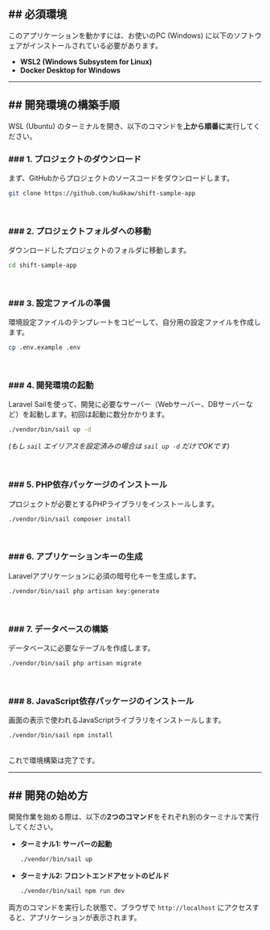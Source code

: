## \#\# 必須環境

このアプリケーションを動かすには、お使いのPC (Windows) に以下のソフトウェアがインストールされている必要があります。

  * **WSL2 (Windows Subsystem for Linux)**
  * **Docker Desktop for Windows**

-----

## \#\# 開発環境の構築手順

WSL (Ubuntu) のターミナルを開き、以下のコマンドを**上から順番に**実行してください。

### \#\#\# 1. プロジェクトのダウンロード

まず、GitHubからプロジェクトのソースコードをダウンロードします。

```bash
git clone https://github.com/ku6kaw/shift-sample-app
```

<br>

### \#\#\# 2. プロジェクトフォルダへの移動

ダウンロードしたプロジェクトのフォルダに移動します。

```bash
cd shift-sample-app
```

<br>

### \#\#\# 3. 設定ファイルの準備

環境設定ファイルのテンプレートをコピーして、自分用の設定ファイルを作成します。

```bash
cp .env.example .env
```

<br>

### \#\#\# 4. 開発環境の起動

Laravel Sailを使って、開発に必要なサーバー（Webサーバー、DBサーバーなど）を起動します。初回は起動に数分かかります。

```bash
./vendor/bin/sail up -d
```

*(もし `sail` エイリアスを設定済みの場合は `sail up -d` だけでOKです)*

<br>

### \#\#\# 5. PHP依存パッケージのインストール

プロジェクトが必要とするPHPライブラリをインストールします。

```bash
./vendor/bin/sail composer install
```

<br>

### \#\#\# 6. アプリケーションキーの生成

Laravelアプリケーションに必須の暗号化キーを生成します。

```bash
./vendor/bin/sail php artisan key:generate
```

<br>

### \#\#\# 7. データベースの構築

データベースに必要なテーブルを作成します。

```bash
./vendor/bin/sail php artisan migrate
```

<br>

### \#\#\# 8. JavaScript依存パッケージのインストール

画面の表示で使われるJavaScriptライブラリをインストールします。

```bash
./vendor/bin/sail npm install
```

<br>
これで環境構築は完了です。

-----

## \#\# 開発の始め方

開発作業を始める際は、以下の**2つのコマンド**をそれぞれ別のターミナルで実行してください。

  * **ターミナル1: サーバーの起動**

    ```bash
    ./vendor/bin/sail up
    ```

  * **ターミナル2: フロントエンドアセットのビルド**

    ```bash
    ./vendor/bin/sail npm run dev
    ```

両方のコマンドを実行した状態で、ブラウザで `http://localhost` にアクセスすると、アプリケーションが表示されます。
